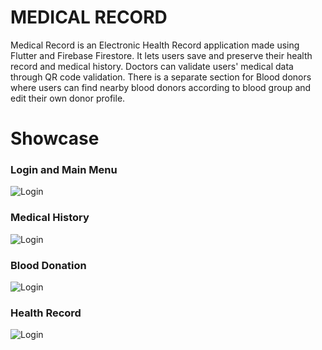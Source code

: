# MEDICAL RECORD



Medical Record is an Electronic Health Record application made using Flutter and Firebase Firestore. It lets users save and preserve their health record and medical history. Doctors can validate users' medical data through QR code validation. There is a separate section for Blood donors where users can find nearby blood donors according to blood group and edit their own donor profile.

# Showcase

### Login and Main Menu

![Login](doc/Login.gif)

### Medical History

![Login](doc/MedicalHistory.gif)

### Blood Donation

![Login](doc/BloodDonation.gif)

### Health Record

![Login](doc/HealthRecord.gif)
